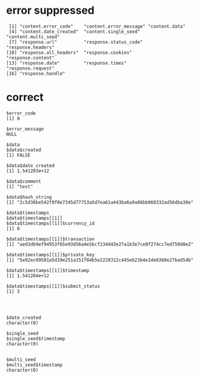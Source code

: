 # error suppressed

     [1] "content.error_code"    "content.error_message" "content.data"         
     [4] "content.date_created"  "content.single_seed"   "content.multi_seed"   
     [7] "response.url"          "response.status_code"  "response.headers"     
    [10] "response.all_headers"  "response.cookies"      "response.content"     
    [13] "response.date"         "response.times"        "response.request"     
    [16] "response.handle"      

# correct

    $error_code
    [1] 0
    
    $error_message
    NULL
    
    $data
    $data$created
    [1] FALSE
    
    $data$date_created
    [1] 1.541203e+12
    
    $data$comment
    [1] "test"
    
    $data$hash_string
    [1] "2c5d36be542f8f0e7345d77753a5d7ea61a443ba6a9a86bb060332ad56dba38e"
    
    $data$timestamps
    $data$timestamps[[1]]
    $data$timestamps[[1]]$currency_id
    [1] 0
    
    $data$timestamps[[1]]$transaction
    [1] "aed3db9ef94953f65e93d56a4e5bcf234d43e27a1b3e7ce0f274cc7ed750d0e2"
    
    $data$timestamps[[1]]$private_key
    [1] "5e92ec09501a5d39e251a151f84b5e2228312c445eb23b4e1de6360e27bad54b"
    
    $data$timestamps[[1]]$timestamp
    [1] 1.541204e+12
    
    $data$timestamps[[1]]$submit_status
    [1] 3
    
    
    
    
    $date_created
    character(0)
    
    $single_seed
    $single_seed$timestamp
    character(0)
    
    
    $multi_seed
    $multi_seed$timestamp
    character(0)
    
    

